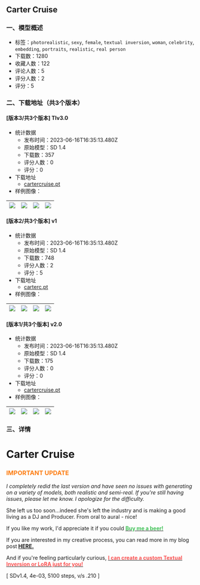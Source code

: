 ## Carter Cruise
### 一、模型概述

- 标签：`photorealistic`, `sexy`, `female`, `textual inversion`, `woman`, `celebrity`, `embedding`, `portraits`, `realistic`, `real person`
- 下载数：1280
- 收藏人数：122
- 评论人数：5
- 评分人数：2
- 评分：5

### 二、下载地址（共3个版本）

#### [版本3/共3个版本] TIv3.0

- 统计数据
  - 发布时间：2023-06-16T16:35:13.480Z
  - 原始模型：SD 1.4
  - 下载数：357
  - 评分人数：0
  - 评分：0
- 下载地址
  - [cartercruise.pt](https://civitai.com/api/download/models/90500)
- 样例图像：

| <img src="https://image.civitai.com/xG1nkqKTMzGDvpLrqFT7WA/ba293fa3-fe3c-4f96-b8dd-c697dfa061b4/width=450/1159441.jpeg" /> | <img src="https://image.civitai.com/xG1nkqKTMzGDvpLrqFT7WA/4a895de6-824f-4899-86b4-4502a02cd33c/width=450/1051852.jpeg" /> | <img src="https://image.civitai.com/xG1nkqKTMzGDvpLrqFT7WA/72cb5cb5-3b41-4f8d-bd15-7d8c1e1abb52/width=450/1159442.jpeg" /> | <img src="https://image.civitai.com/xG1nkqKTMzGDvpLrqFT7WA/29479fd0-e754-4ffd-91c9-d9f4a0d05919/width=450/1051898.jpeg" /> |
| ---- | ---- | ---- | ---- |

#### [版本2/共3个版本] v1

- 统计数据
  - 发布时间：2023-06-16T16:35:13.480Z
  - 原始模型：SD 1.4
  - 下载数：748
  - 评分人数：2
  - 评分：5
- 下载地址
  - [carterc.pt](https://civitai.com/api/download/models/16693)
- 样例图像：

| <img src="https://image.civitai.com/xG1nkqKTMzGDvpLrqFT7WA/78d28ad9-0f49-412e-522d-30e3d6a06700/width=450/168348.jpeg" /> | <img src="https://image.civitai.com/xG1nkqKTMzGDvpLrqFT7WA/c77a1b05-9b33-472e-2d45-f66db2b3a500/width=450/168361.jpeg" /> | <img src="https://image.civitai.com/xG1nkqKTMzGDvpLrqFT7WA/36ae43e3-97e0-41ac-c370-28a030a91700/width=450/168360.jpeg" /> | <img src="https://image.civitai.com/xG1nkqKTMzGDvpLrqFT7WA/1e932f79-685e-47b2-cf5a-5aeb5a8ed000/width=450/168358.jpeg" /> |
| ---- | ---- | ---- | ---- |

#### [版本1/共3个版本] v2.0

- 统计数据
  - 发布时间：2023-06-16T16:35:13.480Z
  - 原始模型：SD 1.4
  - 下载数：175
  - 评分人数：0
  - 评分：0
- 下载地址
  - [cartercruise.pt](https://civitai.com/api/download/models/87341)
- 样例图像：

| <img src="https://image.civitai.com/xG1nkqKTMzGDvpLrqFT7WA/1a17f7ac-d65f-49ba-9469-c1303940371c/width=450/999217.jpeg" /> | <img src="https://image.civitai.com/xG1nkqKTMzGDvpLrqFT7WA/ff4e3d37-c7e0-4041-915c-4e2ce814ddb8/width=450/999219.jpeg" /> | <img src="https://image.civitai.com/xG1nkqKTMzGDvpLrqFT7WA/1e28badd-d539-44b5-9aab-b482562c1edc/width=450/999218.jpeg" /> | <img src="https://image.civitai.com/xG1nkqKTMzGDvpLrqFT7WA/24af6c11-de39-46f9-b021-86beff670b8c/width=450/999221.jpeg" /> |
| ---- | ---- | ---- | ---- |


### 三、详情
<h1 id="heading-11">Carter Cruise</h1><h3 id="heading-261"><span style="color:#fd7e14">IMPORTANT UPDATE</span></h3><p><em>I completely redid the last version and have seen no issues with generating on a variety of models, both realistic and semi-real. If you're still having issues, please let me know. I apologize for the difficulty.</em></p><p>She left us too soon...indeed she's left the industry and is making a good living as a DJ and Producer. From oral to aural - nice!</p><p>If you like my work, I'd appreciate it if you could <a target="_blank" rel="ugc" href="https://ko-fi.com/bozack3000"><strong><span style="color:rgb(64, 192, 87)">Buy me a beer!</span></strong></a></p><p>If you are interested in my creative process, you can read more in my blog post<strong> </strong><a target="_blank" rel="ugc" href="https://ko-fi.com/post/My-Textual-Inversion-methodology-M4M2L0B29"><strong>HERE.</strong></a></p><p>And if you're feeling particularly curious, <a target="_blank" rel="ugc" href="https://www.buymeacoffee.com/bozack3000"><strong><span style="color:rgb(250, 82, 82)">I can create a custom Textual Inversion or LoRA just for you!</span></strong></a></p><p>[ SDv1.4, 4e-03, 5100 steps, v/s .210 ]</p>
